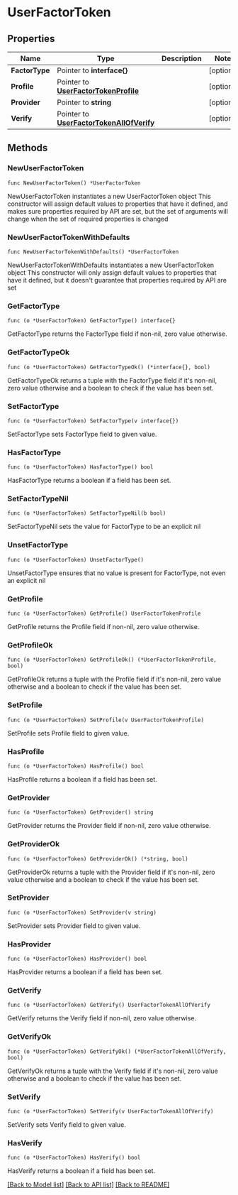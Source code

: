 # UserFactorToken

## Properties

Name | Type | Description | Notes
------------ | ------------- | ------------- | -------------
**FactorType** | Pointer to **interface{}** |  | [optional] 
**Profile** | Pointer to [**UserFactorTokenProfile**](UserFactorTokenProfile.md) |  | [optional] 
**Provider** | Pointer to **string** |  | [optional] 
**Verify** | Pointer to [**UserFactorTokenAllOfVerify**](UserFactorTokenAllOfVerify.md) |  | [optional] 

## Methods

### NewUserFactorToken

`func NewUserFactorToken() *UserFactorToken`

NewUserFactorToken instantiates a new UserFactorToken object
This constructor will assign default values to properties that have it defined,
and makes sure properties required by API are set, but the set of arguments
will change when the set of required properties is changed

### NewUserFactorTokenWithDefaults

`func NewUserFactorTokenWithDefaults() *UserFactorToken`

NewUserFactorTokenWithDefaults instantiates a new UserFactorToken object
This constructor will only assign default values to properties that have it defined,
but it doesn't guarantee that properties required by API are set

### GetFactorType

`func (o *UserFactorToken) GetFactorType() interface{}`

GetFactorType returns the FactorType field if non-nil, zero value otherwise.

### GetFactorTypeOk

`func (o *UserFactorToken) GetFactorTypeOk() (*interface{}, bool)`

GetFactorTypeOk returns a tuple with the FactorType field if it's non-nil, zero value otherwise
and a boolean to check if the value has been set.

### SetFactorType

`func (o *UserFactorToken) SetFactorType(v interface{})`

SetFactorType sets FactorType field to given value.

### HasFactorType

`func (o *UserFactorToken) HasFactorType() bool`

HasFactorType returns a boolean if a field has been set.

### SetFactorTypeNil

`func (o *UserFactorToken) SetFactorTypeNil(b bool)`

 SetFactorTypeNil sets the value for FactorType to be an explicit nil

### UnsetFactorType
`func (o *UserFactorToken) UnsetFactorType()`

UnsetFactorType ensures that no value is present for FactorType, not even an explicit nil
### GetProfile

`func (o *UserFactorToken) GetProfile() UserFactorTokenProfile`

GetProfile returns the Profile field if non-nil, zero value otherwise.

### GetProfileOk

`func (o *UserFactorToken) GetProfileOk() (*UserFactorTokenProfile, bool)`

GetProfileOk returns a tuple with the Profile field if it's non-nil, zero value otherwise
and a boolean to check if the value has been set.

### SetProfile

`func (o *UserFactorToken) SetProfile(v UserFactorTokenProfile)`

SetProfile sets Profile field to given value.

### HasProfile

`func (o *UserFactorToken) HasProfile() bool`

HasProfile returns a boolean if a field has been set.

### GetProvider

`func (o *UserFactorToken) GetProvider() string`

GetProvider returns the Provider field if non-nil, zero value otherwise.

### GetProviderOk

`func (o *UserFactorToken) GetProviderOk() (*string, bool)`

GetProviderOk returns a tuple with the Provider field if it's non-nil, zero value otherwise
and a boolean to check if the value has been set.

### SetProvider

`func (o *UserFactorToken) SetProvider(v string)`

SetProvider sets Provider field to given value.

### HasProvider

`func (o *UserFactorToken) HasProvider() bool`

HasProvider returns a boolean if a field has been set.

### GetVerify

`func (o *UserFactorToken) GetVerify() UserFactorTokenAllOfVerify`

GetVerify returns the Verify field if non-nil, zero value otherwise.

### GetVerifyOk

`func (o *UserFactorToken) GetVerifyOk() (*UserFactorTokenAllOfVerify, bool)`

GetVerifyOk returns a tuple with the Verify field if it's non-nil, zero value otherwise
and a boolean to check if the value has been set.

### SetVerify

`func (o *UserFactorToken) SetVerify(v UserFactorTokenAllOfVerify)`

SetVerify sets Verify field to given value.

### HasVerify

`func (o *UserFactorToken) HasVerify() bool`

HasVerify returns a boolean if a field has been set.


[[Back to Model list]](../README.md#documentation-for-models) [[Back to API list]](../README.md#documentation-for-api-endpoints) [[Back to README]](../README.md)


